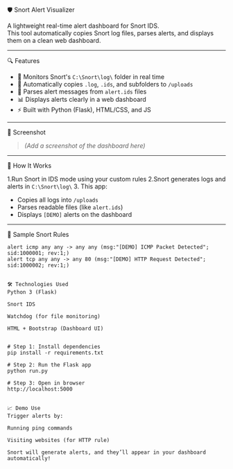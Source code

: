  🛡️ Snort Alert Visualizer

A lightweight real-time alert dashboard for Snort IDS.  
This tool automatically copies Snort log files, parses alerts, and displays them on a clean web dashboard.

---

 🔍 Features

- 📂 Monitors Snort's `C:\Snort\log\` folder in real time
- 🔄 Automatically copies `.log`, `.ids`, and subfolders to `/uploads`
- 🧠 Parses alert messages from `alert.ids` files
- 📊 Displays alerts clearly in a web dashboard
- ⚡ Built with Python (Flask), HTML/CSS, and JS

---

 📸 Screenshot

> _(Add a screenshot of the dashboard here)_

---

 🚀 How It Works

1.Run Snort in IDS mode using your custom rules
2.Snort generates logs and alerts in `C:\Snort\log\`
3. This app:
   - Copies all logs into `/uploads`
   - Parses readable files (like `alert.ids`)
   - Displays `[DEMO]` alerts on the dashboard

---

 🧾 Sample Snort Rules

```snort
alert icmp any any -> any any (msg:"[DEMO] ICMP Packet Detected"; sid:1000001; rev:1;)
alert tcp any any -> any 80 (msg:"[DEMO] HTTP Request Detected"; sid:1000002; rev:1;)


🛠️ Technologies Used
Python 3 (Flask)

Snort IDS

Watchdog (for file monitoring)

HTML + Bootstrap (Dashboard UI)


# Step 1: Install dependencies
pip install -r requirements.txt

# Step 2: Run the Flask app
python run.py

# Step 3: Open in browser
http://localhost:5000


📈 Demo Use
Trigger alerts by:

Running ping commands

Visiting websites (for HTTP rule)

Snort will generate alerts, and they’ll appear in your dashboard automatically!

